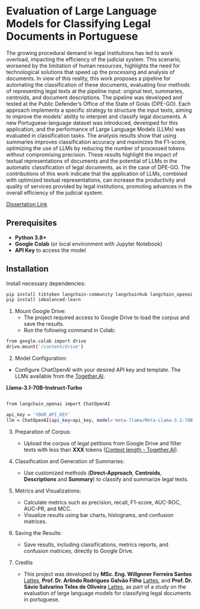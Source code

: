 # Evaluation of Large Language Models for Classifying Legal Documents in Portuguese

The growing procedural demand in legal institutions has led to work overload, impacting the efficiency of the judicial system. This scenario, worsened by the limitation of human resources, highlights the need for technological solutions that speed up the processing and analysis of documents. In view of this reality, this work proposes a pipeline for automating the classification of these documents, evaluating four methods of representing legal texts at the pipeline input: original text, summaries, centroids, and document descriptions. The pipeline was developed and tested at the Public Defender’s Office of the State of Goiás (DPE-GO). Each approach implements a specific strategy to structure the input texts, aiming to improve the models' ability to interpret and classify legal documents. A new Portuguese-language dataset was introduced, developed for this application, and the performance of Large Language Models (LLMs) was evaluated in classification tasks. The analysis results show that using summaries improves classification accuracy and maximizes the F1-score, optimizing the use of LLMs by reducing the number of processed tokens without compromising precision. These results highlight the impact of textual representations of documents and the potential of LLMs in the automatic classification of legal documents, as in the case of DPE-GO. The contributions of this work indicate that the application of LLMs, combined with optimized textual representations, can increase the productivity and quality of services provided by legal institutions, promoting advances in the overall efficiency of the judicial system.

[Dissertation Link](https://repositorio.bc.ufg.br/tede/items/57a868bd-cc39-403c-8d18-13a4201f5707)

## Prerequisites

- **Python 3.8+**
- **Google Colab** (or local environment with Jupyter Notebook)
- **API Key** to access the model 

## Installation

Install necessary dependencies:

```bash
pip install tiktoken langchain-community langchainhub langchain_openai langchain pandas matplotlib scikit-learn seaborn
pip install imbalanced-learn
```

1. Mount Google Drive:
   - The project required access to Google Drive to load the corpus and save the results.
   - Run the following command in Colab:
     
```bash
from google.colab import drive
drive.mount('/content/drive')
```

2. Model Configuration:
  - Configure ChatOpenAI with your desired API key and template. The LLMs available from the [Together.AI](https://docs.together.ai/docs/chat-models).

**Llama-3.1-70B-Instruct-Turbo**

```bash

from langchain_openai import ChatOpenAI

api_key = 'YOUR_API_KEY'
llm = ChatOpenAI(api_key=api_key, model='meta-llama/Meta-Llama-3.1-70B-Instruct-Turbo')

```

3. Preparation of Corpus:
   - Upload the corpus of legal petitions from Google Drive and filter texts with less than **XXX** tokens ([Context length - Together.AI](https://docs.together.ai/docs/chat-models)).

4. Classification and Generation of Summaries:
   - Use customized methods (**Direct-Approach**, **Centroids**, **Descriptions** and **Summary**) to classify and summarize legal texts.
  
5. Metrics and Visualizations:
   - Calculate metrics such as precision, recall, F1-score, AUC-ROC, AUC-PR, and MCC.
   - Visualize results using bar charts, histograms, and confusion matrices.
  
6. Saving the Results:
   - Save results, including classifications, metrics reports, and confusion matrices, directly to Google Drive.

7. Credits
   - This project was developed by **MSc. Eng. Willgnner Ferreira Santos** [Lattes](http://lattes.cnpq.br/3203020327904139), **Prof. Dr. Arlindo Rodrigues Galvão Filho** [Lattes](http://lattes.cnpq.br/7744765287200890), and **Prof. Dr. Sávio Salvarino Teles de Oliveira** [Lattes](http://lattes.cnpq.br/1905829499839846), as part of a study on the evaluation of large language models for classifying legal documents in portuguese.
 

















